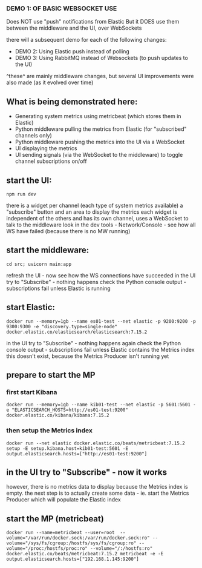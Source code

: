### DEMO 1: OF BASIC WEBSOCKET USE

Does NOT use "push" notifications from Elastic
But it DOES use them between the middleware and the UI, over WebSockets

there will a subsequent demo for each of the following changes:
* DEMO 2: Using Elastic push instead of polling
* DEMO 3: Using RabbitMQ instead of Websockets (to push updates to the UI)

^these^ are mainly middleware changes, but several UI improvements were also made (as it evolved over time)

## What is being demonstrated here:
* Generating system metrics using metricbeat (which stores them in Elastic)
* Python middleware pulling the metrics from Elastic (for "subscribed" channels only)
* Python middleware pushing the metrics into the UI via a WebSocket
* UI displaying the metrics
* UI sending signals (via the WebSocket to the middleware) to toggle channel subscriptions on/off

## start the UI:
    npm run dev

there is a widget per channel (each type of system metrics available) a "subscribe" button and an area to display the metrics
each widget is independent of the others and has its own channel, uses a WebSocket to talk to the middleware
look in the dev tools - Network/Console - see how all WS have failed (because there is no MW running)
## start the middleware:
    cd src; uvicorn main:app

refresh the UI - now see how the WS connections have succeeded
in the UI try to "Subscribe" - nothing happens
check the Python console output - subscriptions fail unless Elastic is running
## start Elastic:
    docker run --memory=1gb --name es01-test --net elastic -p 9200:9200 -p 9300:9300 -e "discovery.type=single-node" docker.elastic.co/elasticsearch/elasticsearch:7.15.2

in the UI try to "Subscribe" - nothing happens again
check the Python console output - subscriptions fail unless Elastic contains the Metrics index
this doesn't exist, because the Metrics Producer isn't running yet

## prepare to start the MP
### first start Kibana
    docker run --memory=1gb --name kib01-test --net elastic -p 5601:5601 -e "ELASTICSEARCH_HOSTS=http://es01-test:9200" docker.elastic.co/kibana/kibana:7.15.2
### then setup the Metrics index
    docker run --net elastic docker.elastic.co/beats/metricbeat:7.15.2 setup -E setup.kibana.host=kib01-test:5601 -E output.elasticsearch.hosts=["http://es01-test:9200"]

## in the UI try to "Subscribe" - now it works
however, there is no metrics data to display because the Metrics index is empty.
the next step is to actually create some data - ie. start the Metrics Producer which will populate the Elastic index

## start the MP (metricbeat) 
    docker run --name=metricbeat --user=root  --volume="/var/run/docker.sock:/var/run/docker.sock:ro" --volume="/sys/fs/cgroup:/hostfs/sys/fs/cgroup:ro" --volume="/proc:/hostfs/proc:ro" --volume="/:/hostfs:ro" docker.elastic.co/beats/metricbeat:7.15.2 metricbeat -e -E output.elasticsearch.hosts=["192.168.1.145:9200"]

